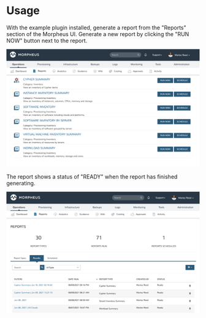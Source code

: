 # Usage

With the example plugin installed, generate a report from the "Reports" section of the Morpheus UI. Generate a new report by clicking the "RUN NOW" button next to the report.

![](_images/morpheus_reports.png)

The report shows a status of "READY" when the report has finished generating.

![](_images/morpheus_report_results.png)